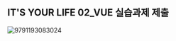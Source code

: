 ## IT'S YOUR LIFE 02_VUE 실습과제 제출
![9791193083024](https://github.com/user-attachments/assets/e38bac2d-9762-4abd-9551-9f5dd2d48894)
